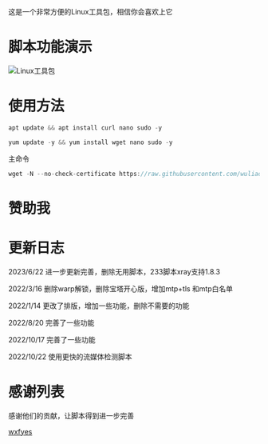 这是一个非常方便的Linux工具包，相信你会喜欢上它

# 脚本功能演示

![Linux工具包](https://user-images.githubusercontent.com/59786070/147936381-8a7ab098-65aa-4b32-a48e-a5fb96966cd6.png)

# 使用方法
```go
apt update && apt install curl nano sudo -y
```
```go
yum update -y && yum install wget nano sudo -y
```
主命令


```go
wget -N --no-check-certificate https://raw.githubusercontent.com/wuliao1223/box/main/bb  && chmod 777 bb && bash bb
```
# 赞助我

# 更新日志
2023/6/22 进一步更新完善，删除无用脚本，233脚本xray支持1.8.3

2022/3/16 删除warp解锁，删除宝塔开心版，增加mtp+tls 和mtp白名单

2022/1/14 更改了排版，增加一些功能，删除不需要的功能

2022/8/20 完善了一些功能

2022/10/17 完善了一些功能

2022/10/22 使用更快的流媒体检测脚本

# 感谢列表
感谢他们的贡献，让脚本得到进一步完善

[wxfyes](https://github.com/wxfyes/bt)





